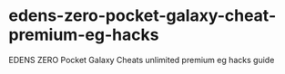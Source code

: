 # edens-zero-pocket-galaxy-cheat-premium-eg-hacks
EDENS ZERO Pocket Galaxy Cheats unlimited premium eg hacks guide

